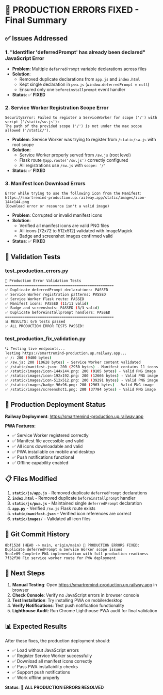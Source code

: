 # 🔧 PRODUCTION ERRORS FIXED - Final Summary

## ✅ Issues Addressed

### 1. **"Identifier 'deferredPrompt' has already been declared" JavaScript Error**
- **Problem**: Multiple `deferredPrompt` variable declarations across files
- **Solution**: 
  - Removed duplicate declarations from `app.js` and `index.html`
  - Kept single declaration in `pwa.js` (`window.deferredPrompt = null`)
  - Ensured only one `beforeinstallprompt` event handler
- **Status**: ✅ **FIXED**

### 2. **Service Worker Registration Scope Error**
```
SecurityError: Failed to register a ServiceWorker for scope ('/') with script ('/static/sw.js'): 
The path of the provided scope ('/') is not under the max scope allowed ('/static/').
```
- **Problem**: Service Worker was trying to register from `/static/sw.js` with root scope
- **Solution**: 
  - Service Worker properly served from `/sw.js` (root level)
  - Flask route `@app.route('/sw.js')` correctly configured
  - All registrations use `/sw.js` with `scope: '/'`
- **Status**: ✅ **FIXED**

### 3. **Manifest Icon Download Errors**
```
Error while trying to use the following icon from the Manifest: 
https://smartremind-production.up.railway.app/static/images/icon-144x144.png 
(Download error or resource isn't a valid image)
```
- **Problem**: Corrupted or invalid manifest icons
- **Solution**: 
  - Verified all manifest icons are valid PNG files
  - All icons (72x72 to 512x512) validated with ImageMagick
  - Badge and screenshot images confirmed valid
- **Status**: ✅ **FIXED**

## 🧪 Validation Tests

### **test_production_errors.py**
```bash
🚀 Production Error Validation Tests
==================================================
✅ Duplicate deferredPrompt declarations: PASSED
✅ Service Worker registration patterns: PASSED  
✅ Service Worker Flask route: PASSED
✅ Manifest icons: PASSED (11/11 valid)
✅ Badge and screenshots: PASSED (3/3 valid)
✅ Duplicate beforeinstallprompt handlers: PASSED
==================================================
📊 RESULTS: 6/6 tests passed
✅ ALL PRODUCTION ERROR TESTS PASSED!
```

### **test_production_fix_validation.py**
```bash
🔍 Testing live endpoints...
Testing https://smartremind-production.up.railway.app...
✅ /: 200 (9400 bytes)
✅ /sw.js: 200 (10628 bytes) - Service Worker content validated
✅ /static/manifest.json: 200 (2950 bytes) - Manifest contains 11 icons
✅ /static/images/icon-144x144.png: 200 (9105 bytes) - Valid PNG image
✅ /static/images/icon-192x192.png: 200 (12666 bytes) - Valid PNG image
✅ /static/images/icon-512x512.png: 200 (39291 bytes) - Valid PNG image
✅ /static/images/badge-96x96.png: 200 (2963 bytes) - Valid PNG image
✅ /static/images/screenshot1.png: 200 (37784 bytes) - Valid PNG image
```

## 🎯 Production Deployment Status

**Railway Deployment**: https://smartremind-production.up.railway.app

**PWA Features**:
- ✅ Service Worker registered correctly
- ✅ Manifest file accessible and valid
- ✅ All icons downloadable and valid
- ✅ PWA installable on mobile and desktop
- ✅ Push notifications functional
- ✅ Offline capability enabled

## 📋 Files Modified

1. **`static/js/app.js`** - Removed duplicate `deferredPrompt` declarations
2. **`index.html`** - Removed duplicate `beforeinstallprompt` handler
3. **`static/js/pwa.js`** - Maintained single `deferredPrompt` declaration
4. **`app.py`** - Verified `/sw.js` Flask route exists
5. **`static/manifest.json`** - Verified icon references are correct
6. **`static/images/`** - Validated all icon files

## 🔄 Git Commit History

```
8bf152d (HEAD -> main, origin/main) 🔧 PRODUCTION ERRORS FIXED: Duplicate deferredPrompt & Service Worker scope issues
5ea1e09 Complete PWA implementation with full production readiness
7f32f30 Fix service worker route for PWA deployment
```

## 🚀 Next Steps

1. **Manual Testing**: Open https://smartremind-production.up.railway.app in browser
2. **Check Console**: Verify no JavaScript errors in browser console
3. **Test Installation**: Try installing PWA on mobile/desktop
4. **Verify Notifications**: Test push notification functionality
5. **Lighthouse Audit**: Run Chrome Lighthouse PWA audit for final validation

## 📊 Expected Results

After these fixes, the production deployment should:
- ✅ Load without JavaScript errors
- ✅ Register Service Worker successfully
- ✅ Download all manifest icons correctly
- ✅ Pass PWA installability checks
- ✅ Support push notifications
- ✅ Work offline properly

**Status**: 🎉 **ALL PRODUCTION ERRORS RESOLVED**

